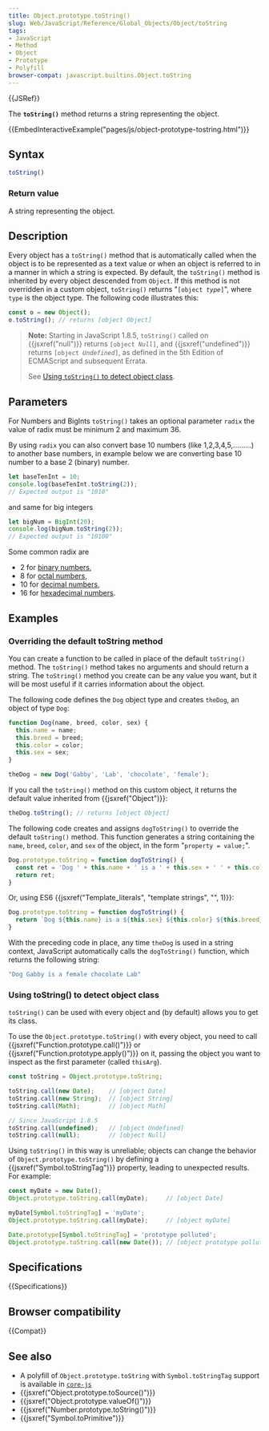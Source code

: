 ```yaml
---
title: Object.prototype.toString()
slug: Web/JavaScript/Reference/Global_Objects/Object/toString
tags:
- JavaScript
- Method
- Object
- Prototype
- Polyfill
browser-compat: javascript.builtins.Object.toString
---
```

{{JSRef}}

The **`toString()`** method returns a string representing the object.

{{EmbedInteractiveExample("pages/js/object-prototype-tostring.html")}}

## Syntax

```js
toString()
```

### Return value

A string representing the object.

## Description

Every object has a `toString()` method that is automatically called when the
object is to be represented as a text value or when an object is referred to in
a manner in which a string is expected. By default, the `toString()` method is
inherited by every object descended from `Object`. If this method is not
overridden in a custom object, `toString()` returns "<code>\[object <var>type</var>]</code>", where `type` is the object type. The following code
illustrates this:

```js
const o = new Object();
o.toString(); // returns [object Object]
```

> **Note:** Starting in JavaScript 1.8.5, `toString()` called on
> {{jsxref("null")}} returns <code>\[object <em>Null</em>]</code>, and
> {{jsxref("undefined")}} returns <code>\[object <em>Undefined</em>]</code>, as defined in the 5th Edition of ECMAScript and
> subsequent Errata.
>
> See
> [Using `toString()` to detect object class](#using_tostring_to_detect_object_class).

## Parameters

For Numbers and BigInts `toString()` takes an optional parameter `radix` the
value of radix must be minimum 2 and maximum 36.

By using `radix` you can also convert base 10 numbers (like 1,2,3,4,5,.........)
to another base numbers, in example below we are converting base 10 number to a
base 2 (binary) number.

```js
let baseTenInt = 10;
console.log(baseTenInt.toString(2));
// Expected output is "1010"
```

and same for big integers

```js
let bigNum = BigInt(20);
console.log(bigNum.toString(2));
// Expected output is "10100"
```

Some common radix are

*   2 for [binary numbers](https://en.wikipedia.org/wiki/Binary_number),
*   8 for [octal numbers](https://en.wikipedia.org/wiki/Octal),
*   10 for [decimal numbers](https://en.wikipedia.org/wiki/Decimal),
*   16 for [hexadecimal numbers](https://en.wikipedia.org/wiki/Hexadecimal).

## Examples

### Overriding the default toString method

You can create a function to be called in place of the default `toString()`
method. The `toString()` method takes no arguments and should return a string.
The `toString()` method you create can be any value you want, but it will be
most useful if it carries information about the object.

The following code defines the `Dog` object type and creates `theDog`, an object
of type `Dog`:

```js
function Dog(name, breed, color, sex) {
  this.name = name;
  this.breed = breed;
  this.color = color;
  this.sex = sex;
}

theDog = new Dog('Gabby', 'Lab', 'chocolate', 'female');
```

If you call the `toString()` method on this custom object, it returns the
default value inherited from {{jsxref("Object")}}:

```js
theDog.toString(); // returns [object Object]
```

The following code creates and assigns `dogToString()` to override the default
`toString()` method. This function generates a string containing the `name`,
`breed`, `color`, and `sex` of the object, in the form "`property = value;`".

```js
Dog.prototype.toString = function dogToString() {
  const ret = 'Dog ' + this.name + ' is a ' + this.sex + ' ' + this.color + ' ' + this.breed;
  return ret;
}
```

Or, using ES6
{{jsxref("Template_literals", "template strings", "", 1)}}:

```js
Dog.prototype.toString = function dogToString() {
  return `Dog ${this.name} is a ${this.sex} ${this.color} ${this.breed}`;
}
```

With the preceding code in place, any time `theDog` is used in a string context,
JavaScript automatically calls the `dogToString()` function, which returns the
following string:

```js
"Dog Gabby is a female chocolate Lab"
```

### Using toString() to detect object class

`toString()` can be used with every object and (by default) allows you to get
its class.

To use the `Object.prototype.toString()` with every object, you need to call
{{jsxref("Function.prototype.call()")}} or
{{jsxref("Function.prototype.apply()")}} on it, passing the object
you want to inspect as the first parameter (called `thisArg`).

```js
const toString = Object.prototype.toString;

toString.call(new Date);    // [object Date]
toString.call(new String);  // [object String]
toString.call(Math);        // [object Math]

// Since JavaScript 1.8.5
toString.call(undefined);   // [object Undefined]
toString.call(null);        // [object Null]
```

Using `toString()` in this way is unreliable; objects can change the behavior of
`Object.prototype.toString()` by defining a
{{jsxref("Symbol.toStringTag")}} property, leading to unexpected
results. For example:

```js
const myDate = new Date();
Object.prototype.toString.call(myDate);     // [object Date]

myDate[Symbol.toStringTag] = 'myDate';
Object.prototype.toString.call(myDate);     // [object myDate]

Date.prototype[Symbol.toStringTag] = 'prototype polluted';
Object.prototype.toString.call(new Date()); // [object prototype polluted]
```

## Specifications

{{Specifications}}

## Browser compatibility

{{Compat}}

## See also

*   A polyfill of `Object.prototype.toString` with `Symbol.toStringTag` support is
    available in
    [`core-js`](https://github.com/zloirock/core-js#ecmascript-object)
*   {{jsxref("Object.prototype.toSource()")}}
*   {{jsxref("Object.prototype.valueOf()")}}
*   {{jsxref("Number.prototype.toString()")}}
*   {{jsxref("Symbol.toPrimitive")}}
